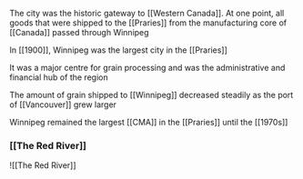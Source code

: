 The city was the historic gateway to [[Western Canada]]. At one point, all goods that were shipped to the [[Praries]] from the manufacturing core of [[Canada]] passed through Winnipeg

In [[1900]], Winnipeg was the largest city in the [[Praries]]

It was a major centre for grain processing and was the administrative and financial hub of the region

The amount of grain shipped to [[Winnipeg]] decreased steadily as the port of [[Vancouver]] grew larger

Winnipeg remained the largest [[CMA]] in the [[Praries]] until the [[1970s]]

### [[The Red River]]
![[The Red River]]
